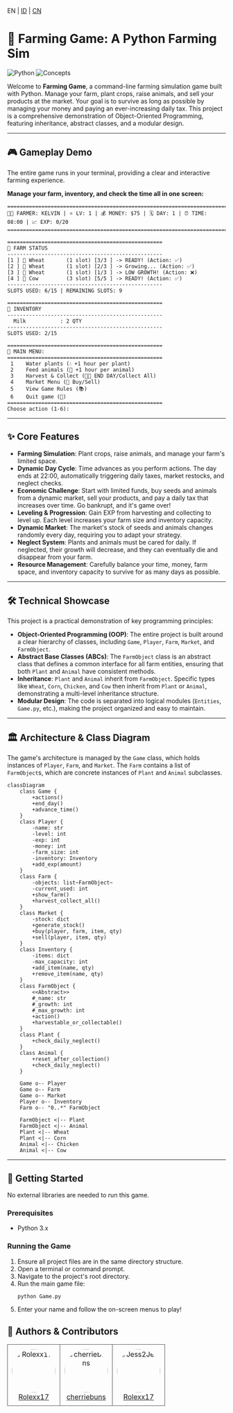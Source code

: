 EN | [ID](docs/README_ID.md) | [CN](docs/README_CN.md)
# 🌾 Farming Game: A Python Farming Sim

![Python](https://img.shields.io/badge/python-3.x-blue.svg)
![Concepts](https://img.shields.io/badge/concepts-OOP_&_Inheritance-blueviolet.svg)

Welcome to **Farming Game**, a command-line farming simulation game built with Python. Manage your farm, plant crops, raise animals, and sell your products at the market. Your goal is to survive as long as possible by managing your money and paying an ever-increasing daily tax. This project is a comprehensive demonstration of Object-Oriented Programming, featuring inheritance, abstract classes, and a modular design.

---

## 🎮 Gameplay Demo

The entire game runs in your terminal, providing a clear and interactive farming experience.

**Manage your farm, inventory, and check the time all in one screen:**
```
================================================================================
🧑‍🌾 FARMER: KELVIN | ⭐ LV: 1 | 💰 MONEY: $75 | 🗓️ DAY: 1 | ⏰ TIME: 08:00 | 📈 EXP: 0/20
================================================================================

==================================================
🚜 FARM STATUS
--------------------------------------------------
[1 ] 🌱 Wheat       (1 slot) [3/3 ] -> READY! (Action: ✅)
[2 ] 🌱 Wheat       (1 slot) [2/3 ] -> Growing... (Action: ✅)
[3 ] 🌱 Wheat       (1 slot) [1/3 ] -> LOW GROWTH! (Action: ❌)
[4 ] 🐄 Cow         (3 slot) [5/5 ] -> READY! (Action: ✅)
--------------------------------------------------
SLOTS USED: 6/15 | REMAINING SLOTS: 9

==================================================
🎒 INVENTORY
--------------------------------------------------
  Milk           : 2 QTY
--------------------------------------------------
SLOTS USED: 2/15

==================================================
📜 MAIN MENU:
==================================================
 1    Water plants (💧 +1 hour per plant)
 2    Feed animals (🥕 +1 hour per animal)
 3    Harvest & Collect (🌾🥚 END DAY/Collect All)
 4    Market Menu (🛒 Buy/Sell)
 5    View Game Rules (📚)
 6    Quit game (🚪)
==================================================
Choose action (1-6):
```

---

## ✨ Core Features

-   **Farming Simulation**: Plant crops, raise animals, and manage your farm's limited space.
-   **Dynamic Day Cycle**: Time advances as you perform actions. The day ends at 22:00, automatically triggering daily taxes, market restocks, and neglect checks.
-   **Economic Challenge**: Start with limited funds, buy seeds and animals from a dynamic market, sell your products, and pay a daily tax that increases over time. Go bankrupt, and it's game over!
-   **Leveling & Progression**: Gain EXP from harvesting and collecting to level up. Each level increases your farm size and inventory capacity.
-   **Dynamic Market**: The market's stock of seeds and animals changes randomly every day, requiring you to adapt your strategy.
-   **Neglect System**: Plants and animals must be cared for daily. If neglected, their growth will decrease, and they can eventually die and disappear from your farm.
-   **Resource Management**: Carefully balance your time, money, farm space, and inventory capacity to survive for as many days as possible.

---

## 🛠️ Technical Showcase

This project is a practical demonstration of key programming principles:

-   **Object-Oriented Programming (OOP)**: The entire project is built around a clear hierarchy of classes, including `Game`, `Player`, `Farm`, `Market`, and `FarmObject`.
-   **Abstract Base Classes (ABCs)**: The `FarmObject` class is an abstract class that defines a common interface for all farm entities, ensuring that both `Plant` and `Animal` have consistent methods.
-   **Inheritance**: `Plant` and `Animal` inherit from `FarmObject`. Specific types like `Wheat`, `Corn`, `Chicken`, and `Cow` then inherit from `Plant` or `Animal`, demonstrating a multi-level inheritance structure.
-   **Modular Design**: The code is separated into logical modules (`Entities`, `Game.py`, etc.), making the project organized and easy to maintain.

---

## 🏛️ Architecture & Class Diagram

The game's architecture is managed by the `Game` class, which holds instances of `Player`, `Farm`, and `Market`. The `Farm` contains a list of `FarmObject`s, which are concrete instances of `Plant` and `Animal` subclasses.

```mermaid
classDiagram
    class Game {
        +actions()
        +end_day()
        +advance_time()
    }
    class Player {
        -name: str
        -level: int
        -exp: int
        -money: int
        -farm_size: int
        -inventory: Inventory
        +add_exp(amount)
    }
    class Farm {
        -objects: list~FarmObject~
        -current_used: int
        +show_farm()
        +harvest_collect_all()
    }
    class Market {
        -stock: dict
        +generate_stock()
        +buy(player, farm, item, qty)
        +sell(player, item, qty)
    }
    class Inventory {
        -items: dict
        -max_capacity: int
        +add_item(name, qty)
        +remove_item(name, qty)
    }
    class FarmObject {
        <<Abstract>>
        #_name: str
        #_growth: int
        #_max_growth: int
        +action()
        +harvestable_or_collectable()
    }
    class Plant {
        +check_daily_neglect()
    }
    class Animal {
        +reset_after_collection()
        +check_daily_neglect()
    }

    Game o-- Player
    Game o-- Farm
    Game o-- Market
    Player o-- Inventory
    Farm o-- "0..*" FarmObject

    FarmObject <|-- Plant
    FarmObject <|-- Animal
    Plant <|-- Wheat
    Plant <|-- Corn
    Animal <|-- Chicken
    Animal <|-- Cow
```

---

## 🚀 Getting Started

No external libraries are needed to run this game.

### Prerequisites
- Python 3.x

### Running the Game
1.  Ensure all project files are in the same directory structure.
2.  Open a terminal or command prompt.
3.  Navigate to the project's root directory.
4.  Run the main game file:
    ```sh
    python Game.py
    ```
5.  Enter your name and follow the on-screen menus to play!

## 👤 Authors & Contributors

<table border="0" cellspacing="10" cellpadding="5">
  <tr>
    <td align="center" style="border: 1px solid #555; padding: 10px;">
      <a href="https://github.com/Rolexx17">
        <img src="https://github.com/Rolexx17.png" width="100" height="100" alt="Rolexx17" style="border-radius: 50%;"/>
      </a>
      <br/>
      <a href="https://github.com/Rolexx17">Rolexx17</a>
    </td>
    <td align="center" style="border: 1px solid #555; padding: 10px;">
      <a href="https://github.com/cherriebuns">
        <img src="https://github.com/cherriebuns.png" width="100" height="100" alt="cherriebuns" style="border-radius: 50%;"/>
      </a>
      <br/>
      <a href="https://github.com/cherriebuns">cherriebuns</a>
    </td>
    <td align="center" style="border: 1px solid #555; padding: 10px;">
      <a href="https://github.com/Rolexx17">
        <img src="https://github.com/Rolexx17.png" width="100" height="100" alt="Jess2Jes" style="border-radius: 50%;"/>
      </a>
      <br/>
      <a href="https://github.com/Rolexx17">Rolexx17</a>
    </td>
    
  </tr>
</table>
